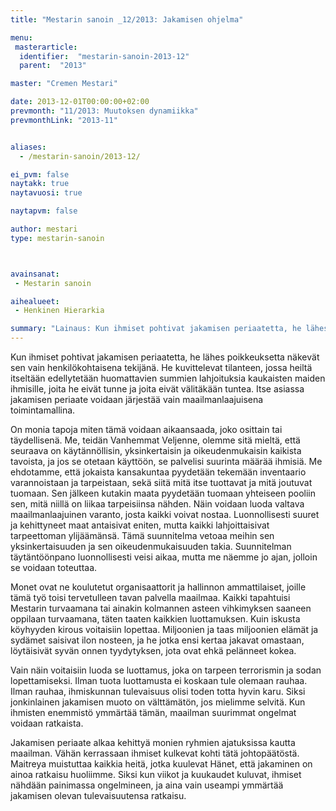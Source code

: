 ```yaml
---
title: "Mestarin sanoin _12/2013: Jakamisen ohjelma"

menu:
 masterarticle:
  identifier:  "mestarin-sanoin-2013-12"
  parent:  "2013"

master: "Cremen Mestari"

date: 2013-12-01T00:00:00+02:00
prevmonth: "11/2013: Muutoksen dynamiikka"
prevmonthLink: "2013-11"


aliases:
  - /mestarin-sanoin/2013-12/

ei_pvm: false
naytakk: true
naytavuosi: true

naytapvm: false

author: mestari
type: mestarin-sanoin



avainsanat:
 - Mestarin sanoin

aihealueet:
 - Henkinen Hierarkia

summary: "Lainaus: Kun ihmiset pohtivat jakamisen periaatetta, he lähes poikkeuksetta näkevät sen vain henkilökohtaisena tekijänä. He kuvittelevat tilanteen, jossa heiltä itseltään edellytetään huomattavien summien lahjoituksia kaukaisten maiden ihmisille, joita he eivät tunne ja joita eivät välitäkään tuntea. Itse asiassa jakamisen periaate voidaan järjestää vain maailmanlaajuisena toimintamallina."
---
```

<p>Kun ihmiset pohtivat jakamisen periaatetta, he lähes poikkeuksetta näkevät sen vain henkilökohtaisena tekijänä. He kuvittelevat tilanteen, jossa heiltä itseltään edellytetään huomattavien summien lahjoituksia kaukaisten maiden ihmisille, joita he eivät tunne ja joita eivät välitäkään tuntea. Itse asiassa jakamisen periaate voidaan järjestää vain maailmanlaajuisena toimintamallina.</p>
<p>On monia tapoja miten tämä voidaan aikaansaada, joko osittain tai täydellisenä. Me, teidän Vanhemmat Veljenne, olemme sitä mieltä, että seuraava on käytännöllisin, yksinkertaisin ja oikeudenmukaisin kaikista tavoista, ja jos se otetaan käyttöön, se palvelisi suurinta määrää ihmisiä. Me ehdotamme, että jokaista kansakuntaa pyydetään tekemään inventaario varannoistaan ja tarpeistaan, sekä siitä mitä itse tuottavat ja mitä joutuvat tuomaan. Sen jälkeen kutakin maata pyydetään tuomaan yhteiseen pooliin sen, mitä niillä on liikaa tarpeisiinsa nähden. Näin voidaan luoda valtava maailmanlaajuinen varanto, josta kaikki voivat nostaa. Luonnollisesti suuret ja kehittyneet maat antaisivat eniten, mutta kaikki lahjoittaisivat tarpeettoman ylijäämänsä. Tämä suunnitelma vetoaa meihin sen yksinkertaisuuden ja sen oikeudenmukaisuuden takia. Suunnitelman täytäntöönpano luonnollisesti veisi aikaa, mutta me näemme jo ajan, jolloin se voidaan toteuttaa.</p>
<p>Monet ovat ne koulutetut organisaattorit ja hallinnon ammattilaiset, joille tämä työ toisi tervetulleen tavan palvella maailmaa. Kaikki tapahtuisi Mestarin turvaamana tai ainakin kolmannen asteen vihkimyksen saaneen oppilaan turvaamana, täten taaten kaikkien luottamuksen. Kuin iskusta köyhyyden kirous voitaisiin lopettaa. Miljoonien ja taas miljoonien elämät ja sydämet saisivat ilon nosteen, ja he jotka ensi kertaa jakavat omastaan, löytäisivät syvän onnen tyydytyksen, jota ovat ehkä pelänneet kokea.</p>
<p>Vain näin voitaisiin luoda se luottamus, joka on tarpeen terrorismin ja sodan lopettamiseksi. Ilman tuota luottamusta ei koskaan tule olemaan rauhaa. Ilman rauhaa, ihmiskunnan tulevaisuus olisi toden totta hyvin karu. Siksi jonkinlainen jakamisen muoto on välttämätön, jos mielimme selvitä. Kun ihmisten enemmistö ymmärtää tämän, maailman suurimmat ongelmat voidaan ratkaista.</p>
<p>Jakamisen periaate alkaa kehittyä monien ryhmien ajatuksissa kautta maailman. Vähän kerrassaan ihmiset kulkevat kohti tätä johtopäätöstä. Maitreya muistuttaa kaikkia heitä, jotka kuulevat Hänet, että jakaminen on ainoa ratkaisu huoliimme. Siksi kun viikot ja kuukaudet kuluvat, ihmiset nähdään painimassa ongelmineen, ja aina vain useampi ymmärtää jakamisen olevan tulevaisuutensa ratkaisu.</p>